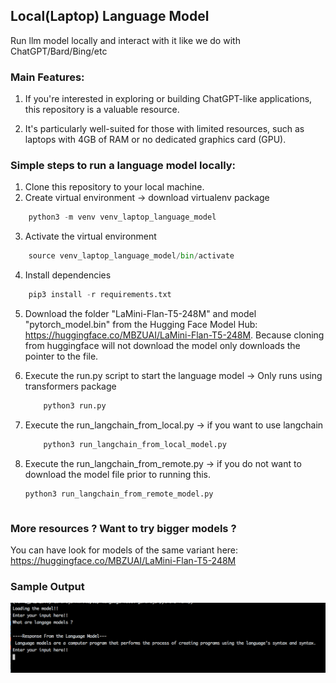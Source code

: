 ## Local(Laptop) Language Model

Run llm model locally and interact with it like we do with ChatGPT/Bard/Bing/etc

### Main Features:

1. If you're interested in exploring or building ChatGPT-like applications, this repository is a valuable resource.

2. It's particularly well-suited for those with limited resources, such as laptops with 4GB of RAM or no dedicated graphics card (GPU).

### Simple steps to run a language model locally:

1. Clone this repository to your local machine.
2. Create virtual environment -> download virtualenv package

```py
    python3 -m venv venv_laptop_language_model
```

3. Activate the virtual environment

```py
    source venv_laptop_language_model/bin/activate
```

4. Install dependencies

```py
    pip3 install -r requirements.txt
```

5. Download the folder "LaMini-Flan-T5-248M" and model "pytorch_model.bin" from the Hugging Face Model Hub: https://huggingface.co/MBZUAI/LaMini-Flan-T5-248M. Because cloning from huggingface will not download the model only downloads the pointer to the file.

6. Execute the run.py script to start the language model -> Only runs using transformers package
   ```py
       python3 run.py
   ```
7. Execute the run_langchain_from_local.py -> if you want to use langchain
   ```py
       python3 run_langchain_from_local_model.py
   ```
8. Execute the run_langchain_from_remote.py -> if you do not want to download the model file prior to running this.

   ```py
   python3 run_langchain_from_remote_model.py
   ```

   ```

   ```

### More resources ? Want to try bigger models ?

You can have look for models of the same variant here: https://huggingface.co/MBZUAI/LaMini-Flan-T5-248M

### Sample Output

![alt text](https://raw.githubusercontent.com/GururajDesai/laptop-language-model/master/docs/output.png)
